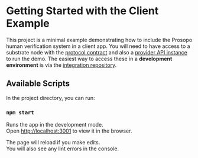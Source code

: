 # Getting Started with the Client Example

This project is a minimal example demonstrating how to include the Prosopo human verification system in a client app. You will need to have access to a substrate node with the [protocol contract](https://github.com/prosopo-io/protocol) and also a [provider API instance](https://github.com/prosopo-io/provider) to run the demo. The easiest way to access these in a **development environment** is via the [integration repository](https://github.com/prosopo-io/integration).

## Available Scripts

In the project directory, you can run:

### `npm start`

Runs the app in the development mode.\
Open [http://localhost:3001](http://localhost:3001) to view it in the browser.

The page will reload if you make edits.\
You will also see any lint errors in the console.
